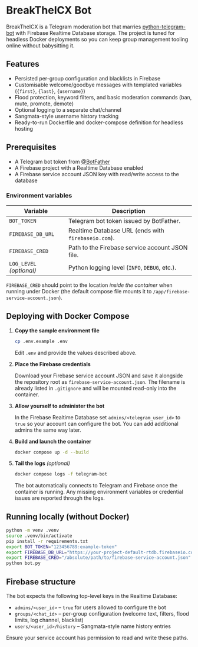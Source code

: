 # BreakTheICX Bot

BreakTheICX is a Telegram moderation bot that marries
[python-telegram-bot](https://docs.python-telegram-bot.org/en/v20.7/) with
Firebase Realtime Database storage. The project is tuned for headless Docker
deployments so you can keep group management tooling online without babysitting
it.

## Features

- Persisted per-group configuration and blacklists in Firebase
- Customisable welcome/goodbye messages with templated variables (`{first}`,
  `{last}`, `{username}`)
- Flood protection, keyword filters, and basic moderation commands (ban, mute,
  promote, demote)
- Optional logging to a separate chat/channel
- Sangmata-style username history tracking
- Ready-to-run Dockerfile and docker-compose definition for headless hosting

## Prerequisites

- A Telegram bot token from [@BotFather](https://t.me/BotFather)
- A Firebase project with a Realtime Database enabled
- A Firebase service account JSON key with read/write access to the database

### Environment variables

| Variable | Description |
| --- | --- |
| `BOT_TOKEN` | Telegram bot token issued by BotFather. |
| `FIREBASE_DB_URL` | Realtime Database URL (ends with `firebaseio.com`). |
| `FIREBASE_CRED` | Path to the Firebase service account JSON file. |
| `LOG_LEVEL` *(optional)* | Python logging level (`INFO`, `DEBUG`, etc.). |

`FIREBASE_CRED` should point to the location *inside the container* when running
under Docker (the default compose file mounts it to
`/app/firebase-service-account.json`).

## Deploying with Docker Compose

1. **Copy the sample environment file**

   ```bash
   cp .env.example .env
   ```

   Edit `.env` and provide the values described above.

2. **Place the Firebase credentials**

   Download your Firebase service account JSON and save it alongside the
   repository root as `firebase-service-account.json`. The filename is already
   listed in `.gitignore` and will be mounted read-only into the container.

3. **Allow yourself to administer the bot**

   In the Firebase Realtime Database set `admins/<telegram_user_id>` to `true` so
   your account can configure the bot. You can add additional admins the same
   way later.

4. **Build and launch the container**

   ```bash
   docker compose up -d --build
   ```

5. **Tail the logs** *(optional)*

   ```bash
   docker compose logs -f telegram-bot
   ```

   The bot automatically connects to Telegram and Firebase once the container is
   running. Any missing environment variables or credential issues are reported
   through the logs.

## Running locally (without Docker)

```bash
python -m venv .venv
source .venv/bin/activate
pip install -r requirements.txt
export BOT_TOKEN="123456789:example-token"
export FIREBASE_DB_URL="https://your-project-default-rtdb.firebaseio.com/"
export FIREBASE_CRED="/absolute/path/to/firebase-service-account.json"
python bot.py
```

## Firebase structure

The bot expects the following top-level keys in the Realtime Database:

- `admins/<user_id>` – `true` for users allowed to configure the bot
- `groups/<chat_id>` – per-group configuration (welcome text, filters, flood
  limits, log channel, blacklist)
- `users/<user_id>/history` – Sangmata-style name history entries

Ensure your service account has permission to read and write these paths.
